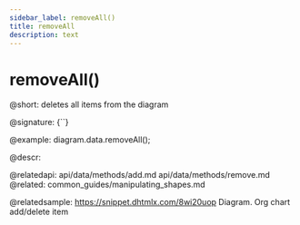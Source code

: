 ```yaml
---
sidebar_label: removeAll()
title: removeAll
description: text
---
```


# removeAll()

@short: deletes all items from the diagram

@signature: {``}

@example:
diagram.data.removeAll();


@descr:



@relatedapi:
	api/data/methods/add.md
	api/data/methods/remove.md
@related:
	common_guides/manipulating_shapes.md
    
@relatedsample:	https://snippet.dhtmlx.com/8wi20uop	Diagram. Org chart add/delete item